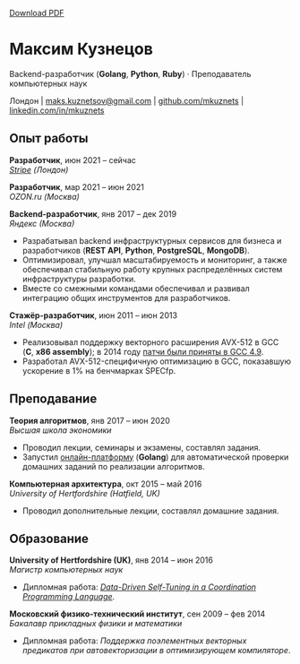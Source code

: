 [Download PDF](./cv-ru.pdf)

# Максим Кузнецов

Backend-разработчик (**Golang**, **Python**, **Ruby**) · Преподаватель компьютерных наук


Лондон | [maks.kuznetsov@gmail.com](mailto:maks.kuznetsov@gmail.com) | [github.com/mkuznets](https://github.com/mkuznets) | [linkedin.com/in/mkuznets](https://linkedin.com/in/mkuznets)

## Опыт работы

**Разработчик**, июн 2021 – сейчас\
*[Stripe](https://stripe.com) (Лондон)* 


**Разработчик**, мар 2021 – июн 2021\
*OZON.ru (Москва)* 


**Backend-разработчик**, янв 2017 – дек 2019\
*Яндекс (Москва)* 

* Разрабатывал backend инфраструктурных сервисов для бизнеса и разработчиков (**REST API**, **Python**, **PostgreSQL**, **MongoDB**).
* Оптимизировал, улучшал масштабируемость и мониторинг, а также обеспечивал стабильную работу крупных распределённых систем инфраструктуры разработки.
* Вместе со смежными командами обеспечивал и развивал интеграцию общих инструментов для разработчиков.

**Стажёр-разработчик**, июн 2011 – июн 2013\
*Intel (Москва)* 

* Реализовывал поддержку векторного расширения AVX-512 в GCC (**C**, **x86 assembly**); в 2014 году [патчи были приняты в GCC 4.9](https://gcc.gnu.org/news.html#:~:text=Intel%20AVX-512%20support).
* Разработал AVX-512-специфичную оптимизацию в GCC, показавшую ускорение в 1% на бенчмарках SPECfp.


## Преподавание

**Теория алгоритмов**, янв 2017 – июн 2020\
*Высшая школа экономики* 

* Проводил лекции, семинары и экзамены, составлял задания.
* Запустил [онлайн-платформу](https://github.com/mkuznets/classbox) (**Golang**) для автоматической проверки домашних заданий по реализации алгоритмов.

**Компьютерная архитектура**, окт 2015 – май 2016\
*University of Hertfordshire (Hatfield, UK)* 

* Проводил дополнительные лекции, составлял домашние задания.


## Образование

**University of Hertfordshire (UK)**, янв 2014 – июн 2016\
*Магистр компьютерных наук* 

* Дипломная работа: *[Data-Driven Self-Tuning in a Coordination Programming Language](http://uhra.herts.ac.uk/handle/2299/17198)*.

**Московский физико-технический институт**, сен 2009 – фев 2014\
*Бакалавр прикладных физики и математики* 

* Дипломная работа: *Поддержка поэлементных векторных предикатов при автовекторизации в оптимизирующем компиляторе*.


